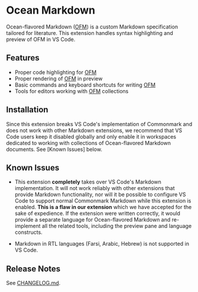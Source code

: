 # Ocean Markdown

Ocean-flavored Markdown ([OFM]) is a custom Markdown specification tailored for literature. This extension handles syntax highlighting and preview of OFM in VS Code.

## Features

- Proper code highlighting for [OFM]
- Proper rendering of [OFM] in preview
- Basic commands and keyboard shortcuts for writing [OFM]
- Tools for editors working with [OFM] collections

## Installation

Since this extension breaks VS Code's implementation of Commonmark and does not work with other Markdown extensions, we recommend that VS Code users keep it disabled globally and only enable it in workspaces dedicated to working with collections of Ocean-flavored Markdown documents. See [Known Issues] below.

## Known Issues

- This extension **completely** takes over VS Code's Markdown implementation. It will not work reliably with other extensions that provide Markdown functionality, nor will it be possible to configure VS Code to support normal Commonmark Markdown while this extension is enabled. **This is a flaw in our extension** which we have accepted for the sake of expedience. If the extension were written correctly, it would provide a separate language for Ocean-flavored Markdown and re-implement all the related tools, including the preview pane and language constructs.

- Markdown in RTL languages (Farsi, Arabic, Hebrew) is not supported in VS Code.

## Release Notes

See [CHANGELOG.md].



[CHANGELOG.md]: https://github.com/dnotes/vscode-ocean-markdown/blob/master/CHANGELOG.md
[OFM]: https://github.com/dnotes/ocean-markdown-it
